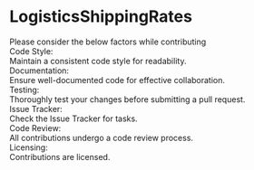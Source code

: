 # LogisticsShippingRates
Please consider the below factors while contributing<br/>
Code Style:<br/>
Maintain a consistent code style for readability.<br/>
Documentation:<br/>
Ensure well-documented code for effective collaboration.<br/>
Testing:<br/>
Thoroughly test your changes before submitting a pull request.<br/>
Issue Tracker:<br/>
Check the Issue Tracker for tasks.<br/>
Code Review:<br/>
All contributions undergo a code review process.<br/>
Licensing:<br/>
Contributions are licensed.<br/>
